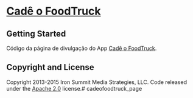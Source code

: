 # [Cadê o FoodTruck](http://cadeofoodtruck.com/)

## Getting Started

Código da página de divulgação do App [Cadê o FoodTruck](http://cadeofoodtruck.com/).

## Copyright and License

Copyright 2013-2015 Iron Summit Media Strategies, LLC. Code released under the [Apache 2.0](https://github.com/IronSummitMedia/startbootstrap-creative/blob/gh-pages/LICENSE) license.# cadeofoodtruck_page
